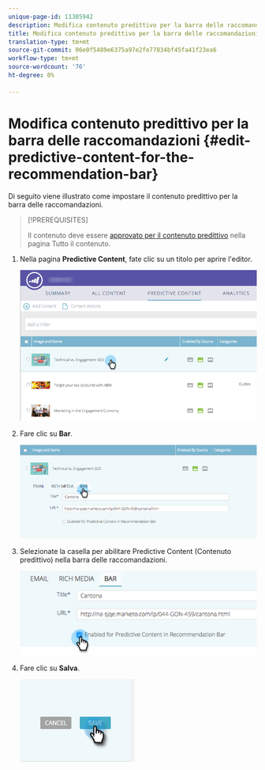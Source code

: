 ```yaml
---
unique-page-id: 11385942
description: Modifica contenuto predittivo per la barra delle raccomandazioni - Documenti Marketo - Documentazione del prodotto
title: Modifica contenuto predittivo per la barra delle raccomandazioni
translation-type: tm+mt
source-git-commit: 06e0f5489e6375a97e2fe77834bf45fa41f23ea6
workflow-type: tm+mt
source-wordcount: '76'
ht-degree: 0%

---
```



# Modifica contenuto predittivo per la barra delle raccomandazioni {#edit-predictive-content-for-the-recommendation-bar}

Di seguito viene illustrato come impostare il contenuto predittivo per la barra delle raccomandazioni.

>[!PREREQUISITES]
>
>Il contenuto deve essere [approvato per il contenuto predittivo](/help/marketo/product-docs/predictive-content/working-with-all-content/approve-a-title-for-predictive-content.md) nella pagina Tutto il contenuto.

1. Nella pagina **Predictive Content**, fate clic su un titolo per aprire l&#39;editor.

   ![](assets/image2017-10-3-9-3a45-3a13.png)

1. Fare clic su **Bar**.

   ![](assets/image2017-10-3-9-3a45-3a48.png)

1. Selezionate la casella per abilitare Predictive Content (Contenuto predittivo) nella barra delle raccomandazioni.

   ![](assets/image2017-10-3-9-3a46-3a18.png)

1. Fare clic su **Salva**.

   ![](assets/save.png)
